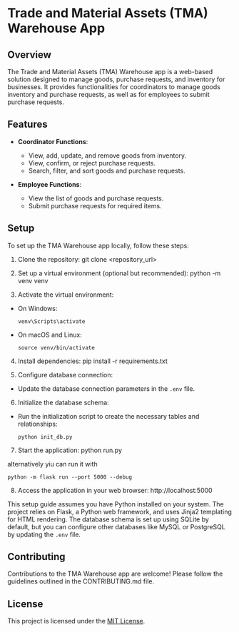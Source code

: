 Trade and Material Assets (TMA) Warehouse App
=============================================

Overview
--------
The Trade and Material Assets (TMA) Warehouse app is a web-based solution designed to manage goods, purchase requests, and inventory for businesses. It provides functionalities for coordinators to manage goods inventory and purchase requests, as well as for employees to submit purchase requests.

Features
--------
- **Coordinator Functions**:
  - View, add, update, and remove goods from inventory.
  - View, confirm, or reject purchase requests.
  - Search, filter, and sort goods and purchase requests.

- **Employee Functions**:
  - View the list of goods and purchase requests.
  - Submit purchase requests for required items.

Setup
-----
To set up the TMA Warehouse app locally, follow these steps:

1. Clone the repository:
git clone <repository_url>


2. Set up a virtual environment (optional but recommended):
python -m venv venv


3. Activate the virtual environment:
- On Windows:
  ```
  venv\Scripts\activate
  ```
- On macOS and Linux:
  ```
  source venv/bin/activate
  ```

4. Install dependencies:
pip install -r requirements.txt


5. Configure database connection:
- Update the database connection parameters in the `.env` file.

6. Initialize the database schema:
- Run the initialization script to create the necessary tables and relationships:
  ```
  python init_db.py
  ```

7. Start the application:
python run.py

alternatively yiu can run it with 
```
python -m flask run --port 5000 --debug
```

8. Access the application in your web browser:
http://localhost:5000


This setup guide assumes you have Python installed on your system. The project relies on Flask, a Python web framework, and uses Jinja2 templating for HTML rendering. The database schema is set up using SQLite by default, but you can configure other databases like MySQL or PostgreSQL by updating the `.env` file.

Contributing
------------
Contributions to the TMA Warehouse app are welcome! Please follow the guidelines outlined in the CONTRIBUTING.md file.

License
-------
This project is licensed under the [MIT License](LICENSE).
